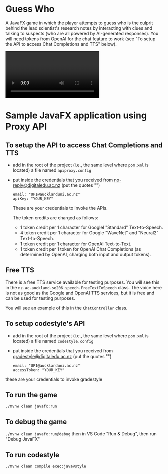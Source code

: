 # Guess Who

A JavaFX game in which the player attempts to guess who is the culprit behind the lead scientist's research notes by interacting with clues and talking to suspects (who are all powered by AI-generated responses). You will need tokens from OpenAI for the chat feature to work (see "To setup the API to access Chat Completions and TTS" below).

![Demo Video](src/main/resources/videos/crime.mp4)


# Sample JavaFX application using Proxy API

## To setup the API to access Chat Completions and TTS

- add in the root of the project (i.e., the same level where `pom.xml` is located) a file named `apiproxy.config`
- put inside the credentials that you received from no-reply@digitaledu.ac.nz (put the quotes "")

  ```
  email: "UPI@aucklanduni.ac.nz"
  apiKey: "YOUR_KEY"
  ```
  These are your credentials to invoke the APIs. 

  The token credits are charged as follows:
  - 1 token credit per 1 character for Googlel "Standard" Text-to-Speech. 
  - 4 token credit per 1 character for Google "WaveNet" and "Neural2" Text-to-Speech.
  - 1 token credit per 1 character for OpenAI Text-to-Text.
  - 1 token credit per 1 token for OpenAI Chat Completions (as determined by OpenAI, charging both input and output tokens).


## Free TTS

There is a free TTS service available for testing purposes. You will see this in the `nz.ac.auckland.se206.speech.FreeTextToSpeech` class. The voice here is not as good as the Google and OpenAI TTS services, but it is free and can be used for testing purposes.

You will see an example of this in the `ChatController` class. 



## To setup codestyle's API

- add in the root of the project (i.e., the same level where `pom.xml` is located) a file named `codestyle.config`
- put inside the credentials that you received from gradestyle@digitaledu.ac.nz (put the quotes "")

  ```
  email: "UPI@aucklanduni.ac.nz"
  accessToken: "YOUR_KEY"
  ```

 these are your credentials to invoke gradestyle

## To run the game

`./mvnw clean javafx:run`

## To debug the game

`./mvnw clean javafx:run@debug` then in VS Code "Run & Debug", then run "Debug JavaFX"

## To run codestyle

`./mvnw clean compile exec:java@style`